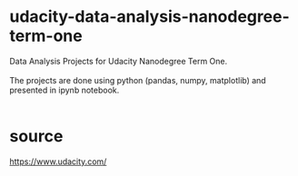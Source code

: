 # udacity-data-analysis-nanodegree-term-one
Data Analysis Projects for Udacity Nanodegree Term One.<br>
<br>
The projects are done using python (pandas, numpy, matplotlib) and presented in ipynb notebook.<br>
<br>

# source
https://www.udacity.com/
